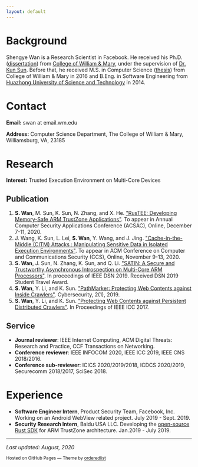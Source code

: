 ```yaml
---
layout: default
---
```


# Background
Shengye Wan is a Research Scientist in Facebook. He received his Ph.D. ([dissertation][dissertation]) from [College of William & Mary][wm], under the supervision of [Dr. Kun Sun][professor]. Before that, he received M.S. in Computer Science ([thesis][thesis]) from College of William & Mary in 2016 and B.Eng. in Software Engineering from [Huazhong University of Science and Technology][hust] in 2014.

[dissertation]: https://search.proquest.com/openview/8b28b39dd5eb015c0f2c6423aca472c0/1.pdf?pq-origsite=gscholar&cbl=18750&diss=y
[thesis]: https://scholarworks.wm.edu/cgi/viewcontent.cgi?article=1039&context=etd
[professor]: http://csis.gmu.edu/ksun/
[wm]: http://www.wm.edu/
[hust]: http://english.hust.edu.cn/

# Contact
**Email:** swan at email.wm.edu

**Address:** Computer Science Department, 
The College of William & Mary,  
Williamsburg, VA, 23185 

# Research
**Interest:** Trusted Execution Environment on Multi-Core Devices

## Publication
1. **S. Wan**, M. Sun, K. Sun, N. Zhang, and X. He. ["RusTEE: Developing Memory-Safe ARM TrustZone Applications"](./assets/papers/RusTEE-ACSAC2020.pdf). To appear in Annual Computer Security Applications Conference (ACSAC), Online, December 7-11, 2020.
2. J. Wang, K. Sun, L. Lei, **S. Wan**, Y. Wang, and J. Jing. ["Cache-in-the-Middle (CITM) Attacks : Manipulating Sensitive Data in Isolated Execution Environments"](./assets/papers/CITM-CCS2020.pdf). To appear in ACM Conference on Computer and Communications Security (CCS), Online, November 9-13, 2020.
3. **S. Wan**, J. Sun, N. Zhang, K. Sun, and Q. Li. ["SATIN: A Secure and Trustworthy Asynchronous Introspection on Multi-Core ARM Processors"](./assets/papers/SATIN-DSN2019.pdf). In proceedings of IEEE DSN 2019. Received DSN 2019 Student Travel Award.
4. **S. Wan**, Y. Li, and K. Sun. ["PathMarker: Protecting Web Contents against Inside Crawlers"](./assets/papers/PathMarker-Cybersecurity2019.pdf). Cybersecurity, 2(1), 2019.
5. **S. Wan**, Y. Li, and K. Sun. ["Protecting Web Contents against Persistent Distributed Crawlers"](./assets/papers/PathMarker-ICC2017.pdf). In Proceedings of IEEE ICC 2017.

## Service
* **Journal reviewer**: IEEE Internet Computing, ACM Digital Threats: Research and Practice, CCF Transactions on Networking.
* **Conference reviewer**: IEEE INFOCOM 2020, IEEE ICC 2019, IEEE CNS 2018/2016.
* **Conference sub-reviewer**: ICICS 2020/2019/2018, ICDCS 2020/2019, Securecomm 2018/2017, SciSec 2018.

# Experience
* **Software Engineer Intern**, Product Security Team, Facebook, Inc. Working on an Android WebView related project. July 2019 - Sept. 2019.
* **Security Research Intern**, Baidu USA LLC. Developing the [open-source Rust SDK](https://github.com/mesalock-linux/rust-optee-trustzone-sdk) for ARM TrustZone architecture. Jan.2019 - July 2019.

* * *

*Last updated: August, 2020*

<p><small>Hosted on GitHub Pages &mdash; Theme by <a href="https://github.com/orderedlist">orderedlist</a></small></p>
